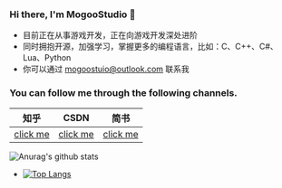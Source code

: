 ### Hi there, I'm MogooStudio  👋
- 目前正在从事游戏开发，正在向游戏开发深处进阶
- 同时拥抱开源，加强学习，掌握更多的编程语言，比如：C、C++、C#、Lua、Python
- 你可以通过 mogoostuio@outlook.com 联系我

### You can follow me through the following channels.
|  知乎   | CSDN  | 简书 |
|  ----  | ----  | ----  |
| [click me](https://www.zhihu.com/people/MogooStudio)  | [click me](https://blog.csdn.net/nmjkl001) | [click me](https://www.jianshu.com/u/9547c81ca54e) |

![Anurag's github stats](https://github-readme-stats.vercel.app/api?username=MogooStudio&show_icons=true&theme=radical)

- [![Top Langs](https://github-readme-stats.vercel.app/api/top-langs/?username=MogooStudio&layout=compact)](https://github.com/anuraghazra/github-readme-stats)

